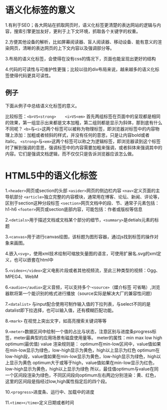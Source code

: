 # 语义化标签的意义

1.有利于SEO；各大网站在抓取网页时，语义化标签更清楚的表达网站的逻辑与内容，搜索引擎更加友好，更利于上下文环境，抓取各个关键字的权重。

2.方便其他设备的解析，比如屏幕阅读器、盲人阅读器、移动设备、能有意义的渲染网页，清晰的表达网页的上下文内容以及强调部分等。

3.布局的语义化标签，会使得在没有css的情况下，页面也能呈现出更好的结构

4.代码的可读性与可维护性更强；比较以往的div布局来说，越来越多的语义化标签使得代码更具可读性。

## 例子
下面从例子中总结语义化标签的意义。

比较标签：`<b>VS<strong>    <i>VS<em>`
首先两组标签在页面中的呈现都是相同的效果，第一组显示出来都是文本加粗，第二组则都是显示为斜体，那到底有什么不同呢？
`<b>`与`<i>`这两个标签可以被称为物理标签，即浏览器对标签中的内容物理上添加：加粗或者倾斜的样式，并没有任何的意思，只是让内容bold或者italic。
`<strong>`与`<em>`这两个标签可以称之为逻辑标签，即浏览器读到这个标签时了解到强调的意思，强调标签中的内容需要加粗来强调，或者斜体来强调其中的内容。它们是强调文档逻辑，而不仅仅只是告诉浏览器应该怎么做。

# HTML5中的语义化标签

1.`<header>`网页或section的头部
  `<asider>`网页的侧边栏内容
  `<nav>`定义页面的主导航部分
  `<article>`独立完整的内容模块，通常用在博客、论坛、新闻、评论等，区别于section这种分段标签
  `<section>`网页文档中的段、节、通常子元素包括：h1-h6
  `<footer>`网页或section底部内容，可能包括：作者或版权等信息
  
 2.`<detials>`用于描述文档或文档某个部分的细节，`<summary>`是detials元素的标题
 
 3.`<canvas>`用于进行canvas绘图，该标题为图形容器，通过js找到标签的操作对象来画图。
 
 4.嵌入`<svg>`，使用xml技术绘制可缩放矢量图的语言，可使用扩展名.svg的xml定义，也可以嵌套在html中
 
 5.`<video></video>`定义电影片段或者其他视频流，至此三种类型的视频：Ogg、MPEG4、WebM
 
 6.`<audio></audio>`定义音频，可以支持多个·`<source>`（媒介标签 可省略）,浏览器默将第一个能识别的格式进行播放（source实际是解决大厂的兼容性问题）
 
 7.`<datalist>` 与input配合使用可制作输入值的下拉列表，与select不同的是datalist即下拉选择，也可以输入值，还有模糊匹配功能。

8.`<mark>` 在视觉上突出文字，如高亮搜索关键词等等

9.`<meter>`数据区间中绘制一个值的占比与状态，注意区别与进度条progress标签，meter最典型的应用场景有磁盘使用量等。
meter的属性：min max low high optimum(最优值) value
渲染规则是：
optimum在min-low区间中，value值如果在min-low显示为绿色，low-high显示为黄色，high以上显示为红色
optimum在low-high段，value值如果在min-low显示为黄色，low-high显示为绿色，high以上显示为黄色
optimum大于或等于high，value值如果在min-low显示为红色，low-high显示为黄色，high以上显示为绿色
所以，最佳值optimum与value在同一个区间段渲染为绿色，不同区间段向optimum左右两边分别渲染：黄、红色，这里的区间段是指经过low,high属性指定后的四个段。

10.`<progress>`进度条、运行中、加载中的进度

11.`<time></time>`定义日期或者时间
 
 
